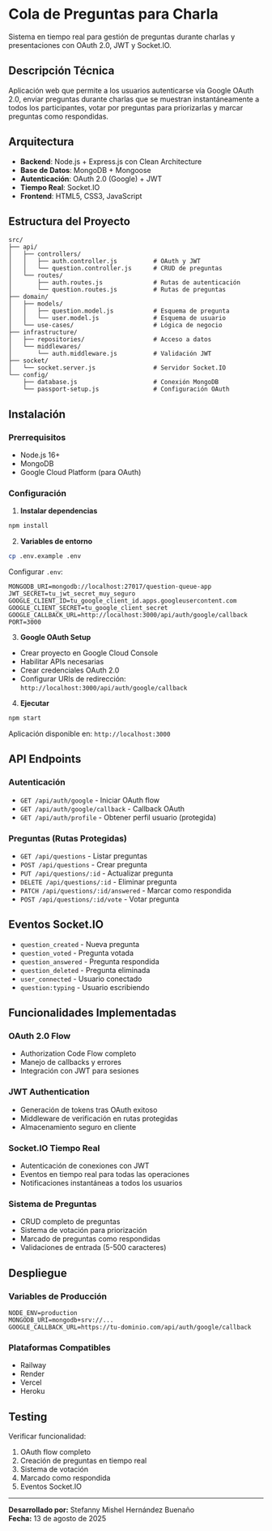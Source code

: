 # Cola de Preguntas para Charla

Sistema en tiempo real para gestión de preguntas durante charlas y presentaciones con OAuth 2.0, JWT y Socket.IO.

## Descripción Técnica

Aplicación web que permite a los usuarios autenticarse vía Google OAuth 2.0, enviar preguntas durante charlas que se muestran instantáneamente a todos los participantes, votar por preguntas para priorizarlas y marcar preguntas como respondidas.

## Arquitectura

- **Backend**: Node.js + Express.js con Clean Architecture
- **Base de Datos**: MongoDB + Mongoose
- **Autenticación**: OAuth 2.0 (Google) + JWT
- **Tiempo Real**: Socket.IO
- **Frontend**: HTML5, CSS3, JavaScript

## Estructura del Proyecto

```
src/
├── api/
│   ├── controllers/
│   │   ├── auth.controller.js          # OAuth y JWT
│   │   └── question.controller.js      # CRUD de preguntas
│   └── routes/
│       ├── auth.routes.js              # Rutas de autenticación  
│       └── question.routes.js          # Rutas de preguntas
├── domain/
│   ├── models/
│   │   ├── question.model.js           # Esquema de pregunta
│   │   └── user.model.js               # Esquema de usuario
│   └── use-cases/                      # Lógica de negocio
├── infrastructure/
│   ├── repositories/                   # Acceso a datos
│   └── middlewares/
│       └── auth.middleware.js          # Validación JWT
├── socket/
│   └── socket.server.js                # Servidor Socket.IO
└── config/
    ├── database.js                     # Conexión MongoDB
    └── passport-setup.js               # Configuración OAuth
```

## Instalación

### Prerrequisitos
- Node.js 16+
- MongoDB
- Google Cloud Platform (para OAuth)

### Configuración

1. **Instalar dependencias**
```bash
npm install
```

2. **Variables de entorno**
```bash
cp .env.example .env
```

Configurar `.env`:
```env
MONGODB_URI=mongodb://localhost:27017/question-queue-app
JWT_SECRET=tu_jwt_secret_muy_seguro
GOOGLE_CLIENT_ID=tu_google_client_id.apps.googleusercontent.com
GOOGLE_CLIENT_SECRET=tu_google_client_secret
GOOGLE_CALLBACK_URL=http://localhost:3000/api/auth/google/callback
PORT=3000
```

3. **Google OAuth Setup**
- Crear proyecto en Google Cloud Console
- Habilitar APIs necesarias
- Crear credenciales OAuth 2.0
- Configurar URIs de redirección: `http://localhost:3000/api/auth/google/callback`

4. **Ejecutar**
```bash
npm start
```

Aplicación disponible en: `http://localhost:3000`

## API Endpoints

### Autenticación
- `GET /api/auth/google` - Iniciar OAuth flow
- `GET /api/auth/google/callback` - Callback OAuth
- `GET /api/auth/profile` - Obtener perfil usuario (protegida)

### Preguntas (Rutas Protegidas)
- `GET /api/questions` - Listar preguntas
- `POST /api/questions` - Crear pregunta
- `PUT /api/questions/:id` - Actualizar pregunta
- `DELETE /api/questions/:id` - Eliminar pregunta
- `PATCH /api/questions/:id/answered` - Marcar como respondida
- `POST /api/questions/:id/vote` - Votar pregunta

## Eventos Socket.IO

- `question_created` - Nueva pregunta
- `question_voted` - Pregunta votada
- `question_answered` - Pregunta respondida
- `question_deleted` - Pregunta eliminada
- `user_connected` - Usuario conectado
- `question:typing` - Usuario escribiendo

## Funcionalidades Implementadas

### OAuth 2.0 Flow
- Authorization Code Flow completo
- Manejo de callbacks y errores
- Integración con JWT para sesiones

### JWT Authentication
- Generación de tokens tras OAuth exitoso
- Middleware de verificación en rutas protegidas
- Almacenamiento seguro en cliente

### Socket.IO Tiempo Real
- Autenticación de conexiones con JWT
- Eventos en tiempo real para todas las operaciones
- Notificaciones instantáneas a todos los usuarios

### Sistema de Preguntas
- CRUD completo de preguntas
- Sistema de votación para priorización
- Marcado de preguntas como respondidas
- Validaciones de entrada (5-500 caracteres)

## Despliegue

### Variables de Producción
```env
NODE_ENV=production
MONGODB_URI=mongodb+srv://...
GOOGLE_CALLBACK_URL=https://tu-dominio.com/api/auth/google/callback
```

### Plataformas Compatibles
- Railway
- Render
- Vercel
- Heroku

## Testing

Verificar funcionalidad:
1. OAuth flow completo
2. Creación de preguntas en tiempo real
3. Sistema de votación
4. Marcado como respondida
5. Eventos Socket.IO

---

**Desarrollado por:** Stefanny Mishel Hernández Buenaño  
**Fecha:** 13 de agosto de 2025
